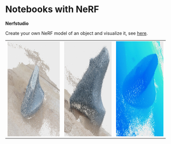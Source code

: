 # Notebooks with NeRF

**Nerfstudio**

Create your own NeRF model of an object and visualize it, see [here](https://github.com/deeepwin/nerf/blob/main/nerfstudio.ipynb).

<table><tr>
<td> <img src="pics/mouse-2-1.jpg" height="300"/>  </td>
<td> <img src="pics/mouse-2-2.jpg" height="300"/>  </td>
<td> <img src="pics/mouse-2-3.jpg" height="300"/>  </td>
</tr></table>
